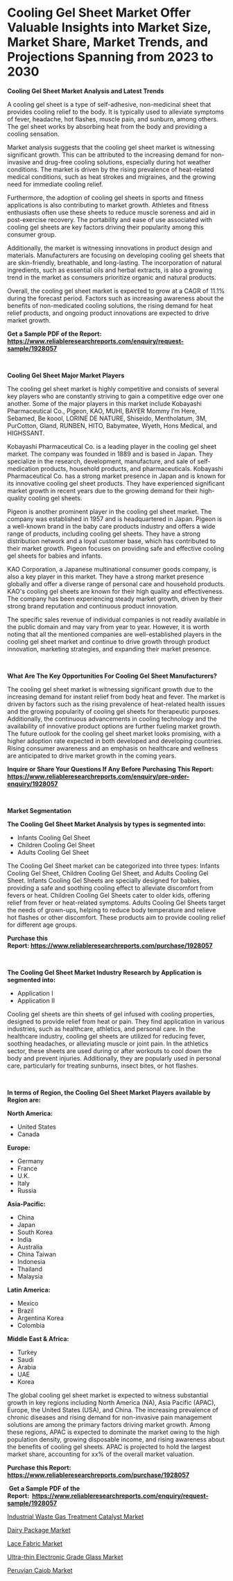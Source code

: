 <p><h1>Cooling Gel Sheet Market Offer Valuable Insights into Market Size, Market Share, Market Trends, and Projections Spanning from 2023 to 2030</h1></p><p><strong>Cooling Gel Sheet Market Analysis and Latest Trends</strong></p>
<p><p>A cooling gel sheet is a type of self-adhesive, non-medicinal sheet that provides cooling relief to the body. It is typically used to alleviate symptoms of fever, headache, hot flashes, muscle pain, and sunburn, among others. The gel sheet works by absorbing heat from the body and providing a cooling sensation.</p><p>Market analysis suggests that the cooling gel sheet market is witnessing significant growth. This can be attributed to the increasing demand for non-invasive and drug-free cooling solutions, especially during hot weather conditions. The market is driven by the rising prevalence of heat-related medical conditions, such as heat strokes and migraines, and the growing need for immediate cooling relief.</p><p>Furthermore, the adoption of cooling gel sheets in sports and fitness applications is also contributing to market growth. Athletes and fitness enthusiasts often use these sheets to reduce muscle soreness and aid in post-exercise recovery. The portability and ease of use associated with cooling gel sheets are key factors driving their popularity among this consumer group.</p><p>Additionally, the market is witnessing innovations in product design and materials. Manufacturers are focusing on developing cooling gel sheets that are skin-friendly, breathable, and long-lasting. The incorporation of natural ingredients, such as essential oils and herbal extracts, is also a growing trend in the market as consumers prioritize organic and natural products.</p><p>Overall, the cooling gel sheet market is expected to grow at a CAGR of 11.1% during the forecast period. Factors such as increasing awareness about the benefits of non-medicated cooling solutions, the rising demand for heat relief products, and ongoing product innovations are expected to drive market growth.</p></p>
<p><strong>Get a Sample PDF of the Report:&nbsp; <a href="https://www.reliableresearchreports.com/enquiry/request-sample/1928057">https://www.reliableresearchreports.com/enquiry/request-sample/1928057</a></strong></p>
<p>&nbsp;</p>
<p><strong>Cooling Gel Sheet Major Market Players</strong></p>
<p><p>The cooling gel sheet market is highly competitive and consists of several key players who are constantly striving to gain a competitive edge over one another. Some of the major players in this market include Kobayashi Pharmaceutical Co., Pigeon, KAO, MUHI, BAYER Mommy I’m Here, Sebamed, Be koool, LORINE DE NATURE, Shiseido, Mentholatum, 3M, PurCotton, Gland, RUNBEN, HITO, Babymatee, Wyeth, Hons Medical, and HIGHSSANT.</p><p>Kobayashi Pharmaceutical Co. is a leading player in the cooling gel sheet market. The company was founded in 1889 and is based in Japan. They specialize in the research, development, manufacture, and sale of self-medication products, household products, and pharmaceuticals. Kobayashi Pharmaceutical Co. has a strong market presence in Japan and is known for its innovative cooling gel sheet products. They have experienced significant market growth in recent years due to the growing demand for their high-quality cooling gel sheets.</p><p>Pigeon is another prominent player in the cooling gel sheet market. The company was established in 1957 and is headquartered in Japan. Pigeon is a well-known brand in the baby care products industry and offers a wide range of products, including cooling gel sheets. They have a strong distribution network and a loyal customer base, which has contributed to their market growth. Pigeon focuses on providing safe and effective cooling gel sheets for babies and infants.</p><p>KAO Corporation, a Japanese multinational consumer goods company, is also a key player in this market. They have a strong market presence globally and offer a diverse range of personal care and household products. KAO's cooling gel sheets are known for their high quality and effectiveness. The company has been experiencing steady market growth, driven by their strong brand reputation and continuous product innovation.</p><p>The specific sales revenue of individual companies is not readily available in the public domain and may vary from year to year. However, it is worth noting that all the mentioned companies are well-established players in the cooling gel sheet market and continue to drive growth through product innovation, marketing strategies, and expanding their market presence.</p></p>
<p>&nbsp;</p>
<p><strong>What Are The Key Opportunities For Cooling Gel Sheet Manufacturers?</strong></p>
<p><p>The cooling gel sheet market is witnessing significant growth due to the increasing demand for instant relief from body heat and fever. The market is driven by factors such as the rising prevalence of heat-related health issues and the growing popularity of cooling gel sheets for therapeutic purposes. Additionally, the continuous advancements in cooling technology and the availability of innovative product options are further fueling market growth. The future outlook for the cooling gel sheet market looks promising, with a higher adoption rate expected in both developed and developing countries. Rising consumer awareness and an emphasis on healthcare and wellness are anticipated to drive market growth in the coming years.</p></p>
<p><strong>Inquire or Share Your Questions If Any Before Purchasing This Report: <a href="https://www.reliableresearchreports.com/enquiry/pre-order-enquiry/1928057">https://www.reliableresearchreports.com/enquiry/pre-order-enquiry/1928057</a></strong></p>
<p>&nbsp;</p>
<p><strong>Market Segmentation</strong></p>
<p><strong>The Cooling Gel Sheet Market Analysis by types is segmented into:</strong></p>
<p><ul><li>Infants Cooling Gel Sheet</li><li>Children Cooling Gel Sheet</li><li>Adults Cooling Gel Sheet</li></ul></p>
<p><p>The Cooling Gel Sheet market can be categorized into three types: Infants Cooling Gel Sheet, Children Cooling Gel Sheet, and Adults Cooling Gel Sheet. Infants Cooling Gel Sheets are specially designed for babies, providing a safe and soothing cooling effect to alleviate discomfort from fevers or heat. Children Cooling Gel Sheets cater to older kids, offering relief from fever or heat-related symptoms. Adults Cooling Gel Sheets target the needs of grown-ups, helping to reduce body temperature and relieve hot flashes or other discomfort. These products aim to provide cooling relief for different age groups.</p></p>
<p><strong>Purchase this Report:&nbsp;<a href="https://www.reliableresearchreports.com/purchase/1928057">https://www.reliableresearchreports.com/purchase/1928057</a></strong></p>
<p>&nbsp;</p>
<p><strong>The Cooling Gel Sheet Market Industry Research by Application is segmented into:</strong></p>
<p><ul><li>Application I</li><li>Application II</li></ul></p>
<p><p>Cooling gel sheets are thin sheets of gel infused with cooling properties, designed to provide relief from heat or pain. They find application in various industries, such as healthcare, athletics, and personal care. In the healthcare industry, cooling gel sheets are utilized for reducing fever, soothing headaches, or alleviating muscle or joint pain. In the athletics sector, these sheets are used during or after workouts to cool down the body and prevent injuries. Additionally, they are popularly used in personal care, particularly for treating sunburns, insect bites, or hot flashes.</p></p>
<p>&nbsp;</p>
<p><strong>In terms of Region, the Cooling Gel Sheet Market Players available by Region are:</strong></p>
<p>
    <p> <strong> North America: </strong>
        <ul>
            <li>United States</li>
            <li>Canada</li>
        </ul>
        </p> 
    <p> <strong> Europe: </strong>
        <ul>
            <li>Germany</li>
            <li>France</li>
            <li>U.K.</li>
            <li>Italy</li>
            <li>Russia</li>
        </ul>
        </p> 
    <p> <strong> Asia-Pacific: </strong>
        <ul>
            <li>China</li>
            <li>Japan</li>
            <li>South Korea</li>
            <li>India</li>
            <li>Australia</li>
            <li>China Taiwan</li>
            <li>Indonesia</li>
            <li>Thailand</li>
            <li>Malaysia</li>
        </ul>
        </p> 
    <p> <strong> Latin America: </strong>
        <ul>
            <li>Mexico</li>
            <li>Brazil</li>
            <li>Argentina Korea</li>
            <li>Colombia</li>
        </ul>
        </p> 
    <p> <strong> Middle East & Africa: </strong>
        <ul>
            <li>Turkey</li>
            <li>Saudi</li>
            <li>Arabia</li>
            <li>UAE</li>
            <li>Korea</li>
        </ul>
    </p>
    </p>
<p><p>The global cooling gel sheet market is expected to witness substantial growth in key regions including North America (NA), Asia Pacific (APAC), Europe, the United States (USA), and China. The increasing prevalence of chronic diseases and rising demand for non-invasive pain management solutions are among the primary factors driving market growth. Among these regions, APAC is expected to dominate the market owing to the high population density, growing disposable income, and rising awareness about the benefits of cooling gel sheets. APAC is projected to hold the largest market share, accounting for xx% of the overall market valuation.</p></p>
<p><strong>Purchase this Report: <a href="https://www.reliableresearchreports.com/purchase/1928057">https://www.reliableresearchreports.com/purchase/1928057</a></strong></p>
<p>&nbsp;<strong>Get a Sample PDF of the Report:&nbsp;&nbsp;<a href="https://www.reliableresearchreports.com/enquiry/request-sample/1928057">https://www.reliableresearchreports.com/enquiry/request-sample/1928057</a></strong></p>
<p><strong></strong></p>
<p><p><a href="https://www.linkedin.com/pulse/industrial-waste-gas-treatment-catalyst-market-challenges-opportunities-zivwe/">Industrial Waste Gas Treatment Catalyst Market</a></p><p><a href="https://medium.com/@kavonhansen3626/dairy-package-market-research-report-its-history-and-forecast-2023-to-2030-176b8391ce15">Dairy Package Market</a></p><p><a href="https://medium.com/@karinaokon2662/lace-fabric-market-the-key-to-successful-business-strategy-forecast-till-2030-7350aab6c235">Lace Fabric Market</a></p><p><a href="https://www.linkedin.com/pulse/ultra-thin-electronic-grade-glass-market-research-report-provides-piaue/">Ultra-thin Electronic Grade Glass Market</a></p><p><a href="https://www.linkedin.com/pulse/peruvian-caiob-market-challenges-opportunities-growth-lkrue/">Peruvian Caiob Market</a></p></p>